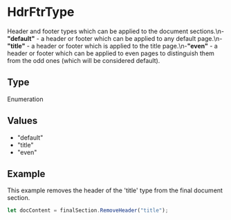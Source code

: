 # HdrFtrType

Header and footer types which can be applied to the document sections.\n-**"default"** - a header or footer which can be applied to any default page.\n-**"title"** - a header or footer which is applied to the title page.\n-**"even"** - a header or footer which can be applied to even pages to distinguish them from the odd ones (which will be considered default).

## Type

Enumeration

## Values

- "default"
- "title"
- "even"


## Example

This example removes the header of the 'title' type from the final document section.

```javascript editor-xlsx
let docContent = finalSection.RemoveHeader("title");
```
